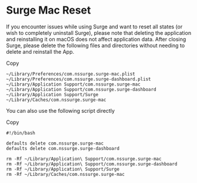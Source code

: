 Surge Mac Reset
===============

If you encounter issues while using Surge and want to reset all states (or wish to completely uninstall Surge), please note that deleting the application and reinstalling it on macOS does not affect application data. After closing Surge, please delete the following files and directories without needing to delete and reinstall the App.

Copy

```
~/Library/Preferences/com.nssurge.surge-mac.plist
~/Library/Preferences/com.nssurge.surge-dashboard.plist
~/Library/Application Support/com.nssurge.surge-mac
~/Library/Application Support/com.nssurge.surge-dashboard
~/Library/Application Support/Surge
~/Library/Caches/com.nssurge.surge-mac
```

You can also use the following script directly

Copy

```
#!/bin/bash

defaults delete com.nssurge.surge-mac
defaults delete com.nssurge.surge-dashboard

rm -Rf ~/Library/Application\ Support/com.nssurge.surge-mac
rm -Rf ~/Library/Application\ Support/com.nssurge.surge-dashboard
rm -Rf ~/Library/Application\ Support/Surge
rm -Rf ~/Library/Caches/com.nssurge.surge-mac
```